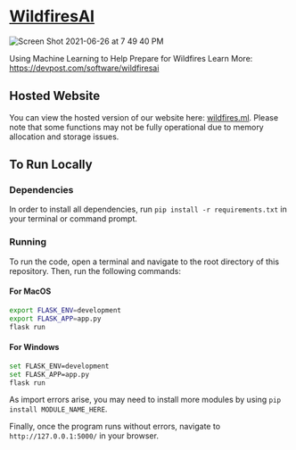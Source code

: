 # [WildfiresAI](https://wildfires.ml/)

![Screen Shot 2021-06-26 at 7 49 40 PM](https://user-images.githubusercontent.com/56781484/123531219-a6c1a580-d6b7-11eb-984c-4d4d00a09088.png)

Using Machine Learning to Help Prepare for Wildfires
Learn More: https://devpost.com/software/wildfiresai

## Hosted Website
You can view the hosted version of our website here: [wildfires.ml](https://wildfires.ml/). Please note that some functions may not be fully operational due to memory allocation and storage issues.

## To Run Locally

### Dependencies
In order to install all dependencies, run `pip install -r requirements.txt` in your terminal or command prompt. 

### Running
To run the code, open a terminal and navigate to the root directory of this repository. Then, run the following commands:

#### For MacOS
```bash
export FLASK_ENV=development
export FLASK_APP=app.py
flask run
```

#### For Windows
```bash
set FLASK_ENV=development
set FLASK_APP=app.py
flask run
```

As import errors arise, you may need to install more modules by using `pip install MODULE_NAME_HERE`.

Finally, once the program runs without errors, navigate to `http://127.0.0.1:5000/` in your browser.
